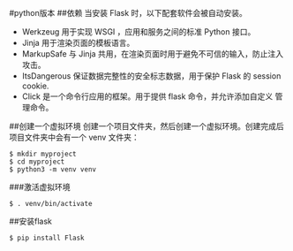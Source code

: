 #python版本
##依赖
当安装 Flask 时，以下配套软件会被自动安装。
+ Werkzeug 用于实现 WSGI ，应用和服务之间的标准 Python 接口。
+ Jinja 用于渲染页面的模板语言。
+ MarkupSafe 与 Jinja 共用，在渲染页面时用于避免不可信的输入，防止注入攻击。
+ ItsDangerous 保证数据完整性的安全标志数据，用于保护 Flask 的 session cookie.
+ Click 是一个命令行应用的框架。用于提供 flask 命令，并允许添加自定义 管理命令。

##创建一个虚拟环境
创建一个项目文件夹，然后创建一个虚拟环境。创建完成后项目文件夹中会有一个 venv 文件夹：

```
$ mkdir myproject
$ cd myproject
$ python3 -m venv venv
```

###激活虚拟环境
```
$ . venv/bin/activate
```

##安装flask
```
$ pip install Flask
```
